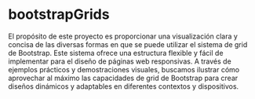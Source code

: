 # bootstrapGrids
El propósito de este proyecto es proporcionar una visualización clara y concisa de las diversas formas en que se puede utilizar el sistema de grid de Bootstrap. Este sistema ofrece una estructura flexible y fácil de implementar para el diseño de páginas web responsivas. A través de ejemplos prácticos y demostraciones visuales, buscamos ilustrar cómo aprovechar al máximo las capacidades de grid de Bootstrap para crear diseños dinámicos y adaptables en diferentes contextos y dispositivos.
